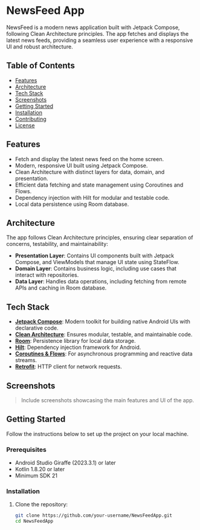 # NewsFeed App

NewsFeed is a modern news application built with Jetpack Compose, following Clean Architecture principles. The app fetches and displays the latest news feeds, providing a seamless user experience with a responsive UI and robust architecture.

## Table of Contents

- [Features](#features)
- [Architecture](#architecture)
- [Tech Stack](#tech-stack)
- [Screenshots](#screenshots)
- [Getting Started](#getting-started)
- [Installation](#installation)
- [Contributing](#contributing)
- [License](#license)

## Features

- Fetch and display the latest news feed on the home screen.
- Modern, responsive UI built using Jetpack Compose.
- Clean Architecture with distinct layers for data, domain, and presentation.
- Efficient data fetching and state management using Coroutines and Flows.
- Dependency injection with Hilt for modular and testable code.
- Local data persistence using Room database.

## Architecture

The app follows Clean Architecture principles, ensuring clear separation of concerns, testability, and maintainability:

- **Presentation Layer**: Contains UI components built with Jetpack Compose, and ViewModels that manage UI state using StateFlow.
- **Domain Layer**: Contains business logic, including use cases that interact with repositories.
- **Data Layer**: Handles data operations, including fetching from remote APIs and caching in Room database.

## Tech Stack

- **[Jetpack Compose](https://developer.android.com/jetpack/compose)**: Modern toolkit for building native Android UIs with declarative code.
- **[Clean Architecture](https://proandroiddev.com/clean-architecture-data-flow-dependency-rule-615ffdd79e29)**: Ensures modular, testable, and maintainable code.
- **[Room](https://developer.android.com/training/data-storage/room)**: Persistence library for local data storage.
- **[Hilt](https://developer.android.com/training/dependency-injection/hilt-android)**: Dependency injection framework for Android.
- **[Coroutines & Flows](https://kotlinlang.org/docs/coroutines-overview.html)**: For asynchronous programming and reactive data streams.
- **[Retrofit](https://square.github.io/retrofit/)**: HTTP client for network requests.

## Screenshots

> Include screenshots showcasing the main features and UI of the app.

## Getting Started

Follow the instructions below to set up the project on your local machine.

### Prerequisites

- Android Studio Giraffe (2023.3.1) or later
- Kotlin 1.8.20 or later
- Minimum SDK 21

### Installation

1. Clone the repository:

   ```bash
   git clone https://github.com/your-username/NewsFeedApp.git
   cd NewsFeedApp
